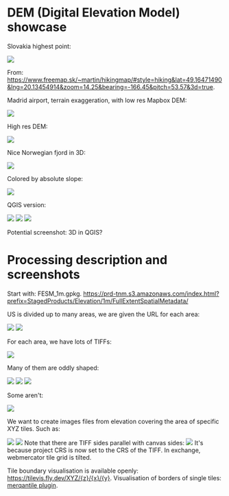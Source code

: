 # DEM (Digital Elevation Model) showcase

Slovakia highest point:

![](freemapSK3D.png)

From: https://www.freemap.sk/~martin/hikingmap/#style=hiking&lat=49.16471490&lng=20.13454914&zoom=14.25&bearing=-166.45&pitch=53.57&3d=true.

Madrid airport, terrain exaggeration, with low res Mapbox DEM:

![](MadridLowResDEM.png)

High res DEM:

![](MadridHighResDEM.png)

Nice Norwegian fjord in 3D:

![](Lysebotn.png)

Colored by absolute slope:

![](roadSlope.png)

QGIS version:

![](OsloSlope0.png)
![](OsloSlope1.png)
![](OsloSlope2.png)

Potential screenshot: 3D in QGIS?

# Processing description and screenshots

Start with: FESM_1m.gpkg.
https://prd-tnm.s3.amazonaws.com/index.html?prefix=StagedProducts/Elevation/1m/FullExtentSpatialMetadata/

US is divided up to many areas, we are given the URL for each area:

![](FESM_1m.png)
![](FESM_1m_arrow.png)

For each area, we have lots of TIFFs:

![](webpageOfTiffs.png)

Many of them are oddly shaped:

![](oddlyShapedTiff0.png)
![](oddlyShapedTiff1.png)
![](oddlyShapedTiff2.png)

Some aren't:

![](squareishTiff.png)

We want to create images files from elevation covering the area of specific XYZ tiles. Such as:

![](squareishTiffWithTileBorders.png)
![](oddlyShapedTiffWithTileBorders0.png)
Note that there are TIFF sides parallel with canvas sides:
![](TiffAndTilesNotIn3857.png)
It's because project CRS is now set to the CRS of the TIFF. In exchange, webmercator tile grid is tilted.

Tile boundary visualisation is available openly: https://tilevis.fly.dev/XYZ/{z}/{x}/{y}. Visualisation of borders of single tiles: [merqantile plugin](https://plugins.qgis.org/plugins/merqantile/).
